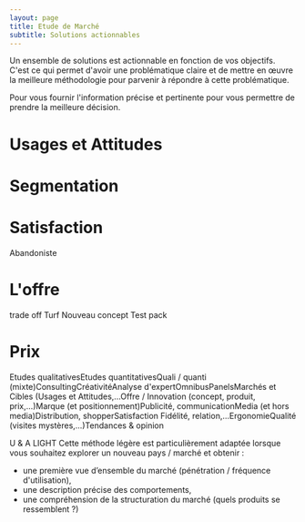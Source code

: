 ```yaml
---
layout: page
title: Etude de Marché
subtitle: Solutions actionnables
---
```


Un ensemble de solutions est actionnable en fonction de vos objectifs. C'est ce qui permet d'avoir une problématique claire et de mettre en œuvre la meilleure méthodologie pour parvenir à répondre à cette problématique.


Pour vous fournir l'information précise et pertinente pour vous permettre de prendre la meilleure décision. 


# Usages et Attitudes 

# Segmentation

# Satisfaction

Abandoniste

# L'offre

trade off
Turf
Nouveau concept
Test pack

# 


# Prix 

Etudes qualitativesEtudes quantitativesQuali / quanti (mixte)ConsultingCréativitéAnalyse d'expertOmnibusPanelsMarchés et Cibles (Usages et Attitudes,…Offre / Innovation (concept, produit, prix,…)Marque (et positionnement)Publicité, communicationMedia (et hors media)Distribution, shopperSatisfaction Fidélité, relation,…ErgonomieQualité (visites mystères,…)Tendances & opinion

U & A LIGHT
Cette méthode légère est particulièrement adaptée lorsque vous souhaitez explorer un nouveau pays / marché et obtenir :
- une première vue d’ensemble du marché (pénétration / fréquence d'utilisation),
- une description précise des comportements,
- une compréhension de la structuration du marché (quels produits se ressemblent ?)
